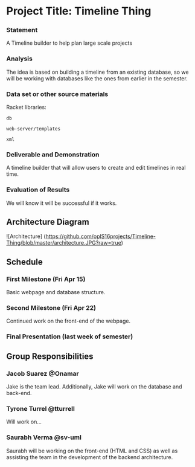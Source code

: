 # Project Title: Timeline Thing

### Statement
A Timeline builder to help plan large scale projects

### Analysis
The idea is based on building a timeline from an existing database, so we will be working with databases like the ones from earlier in the semester.

### Data set or other source materials
Racket libraries:

`db`

`web-server/templates`

`xml`

### Deliverable and Demonstration
A timeline builder that will allow users to create and edit timelines in real time.

### Evaluation of Results
We will know it will be successful if it works.

## Architecture Diagram
![Architecture] (https://github.com/oplS16projects/Timeline-Thing/blob/master/architecture.JPG?raw=true)

## Schedule

### First Milestone (Fri Apr 15)
Basic webpage and database structure.

### Second Milestone (Fri Apr 22)
Continued work on the front-end of the webpage.

### Final Presentation (last week of semester)

## Group Responsibilities

### Jacob Suarez @Onamar
Jake is the team lead. Additionally, Jake will work on the database and back-end.

### Tyrone Turrel @tturrell
Will work on...

### Saurabh Verma @sv-uml
Saurabh will be working on the front-end (HTML and CSS) as well as assisting the team in the development of the backend architecture.
